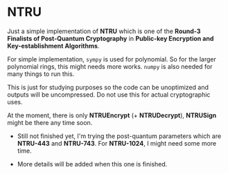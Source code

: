 # NTRU
Just a simple implementation of **NTRU** which is one of the **Round-3 Finalists of Post-Quantum Cryptography** in **Public-key Encryption and Key-establishment Algorithms**.

For simple implementation, `sympy` is used for polynomial. So for the larger polynomial rings, this might needs more works. `numpy` is also needed for many things to run this.

This is just for studying purposes so the code can be unoptimized and outputs will be uncompressed. Do not use this for actual cryptographic uses.

At the moment, there is only **NTRUEncrypt** (+ **NTRUDecrypt**), **NTRUSign** might be there any time soon.
- Still not finished yet, I'm trying the post-quantum parameters which are **NTRU-443** and **NTRU-743**. For **NTRU-1024**, I might need some more time.

- More details will be added when this one is finished.
